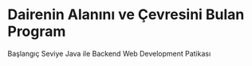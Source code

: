 # Dairenin Alanını ve Çevresini Bulan Program
Başlangıç Seviye Java ile Backend Web Development Patikası
